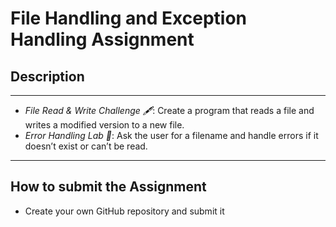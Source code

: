 # File Handling and Exception Handling Assignment
## Description

---

- *File Read & Write Challenge 🖋️*: Create a program that reads a file and writes a modified version to a new file.
- *Error Handling Lab 🧪*: Ask the user for a filename and handle errors if it doesn’t exist or can’t be read.

---

## How to submit the Assignment
- Create your own GitHub repository and submit it